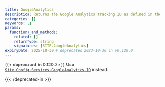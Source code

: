```yaml
---
title: GoogleAnalytics
description: Returns the Google Analytics tracking ID as defined in the site configuration.
categories: []
keywords: []
params:
  functions_and_methods:
    related: []
    returnType: string
    signatures: [SITE.GoogleAnalytics]
expiryDate: 2025-10-30 # deprecated 2023-10-30 in v0.120.0
---
```


{{< deprecated-in 0.120.0 >}}
Use [`Site.Config.Services.GoogleAnalytics.ID`] instead.

[`Site.Config.Services.GoogleAnalytics.ID`]: /methods/site/config/
{{< /deprecated-in >}}
